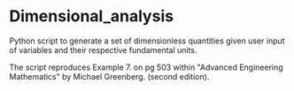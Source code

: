 # Dimensional_analysis
Python script to generate a set of dimensionless quantities given user input of variables and their respective fundamental units.

The script reproduces Example 7. on pg 503 within "Advanced Engineering Mathematics" by Michael Greenberg. (second edition).
